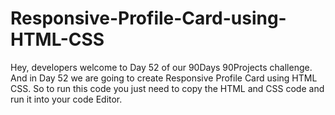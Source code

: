 # Responsive-Profile-Card-using-HTML-CSS
Hey, developers welcome to Day 52 of our 90Days 90Projects challenge. And in Day 52 we are going to create Responsive Profile Card using HTML CSS.    So to run this code you just need to copy the HTML and CSS code and run it into your code Editor. 
